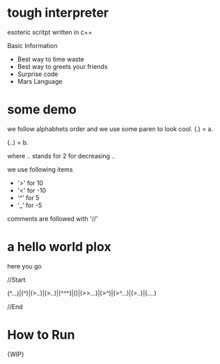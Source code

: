 # tough interpreter
esoteric scritpt written in c++ 

Basic Information 
  * Best way to time waste
  * Best way to greets your friends 
  * Surprise code 
  * Mars Language 

# some demo 

we follow alphabhets order and we use some paren to look cool.
(.) = a. 

(..) = b. 

where .. stands for 2 for decreasing ..

we use following items 
   * '>' for 10
   * '<' for -10 
   * '^' for 5 
   * '_' for -5

comments are followed with '//' 
# a hello world plox 
here you go 

//Start

(^...)|(^)|(>..)|(>..)|(^^^)|()|(>>...)|(>^)|(>^...)|(>..)|(....) 

//End 

# How to Run 

{WIP}
